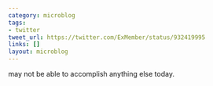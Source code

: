 ```yaml
---
category: microblog
tags:
- twitter
tweet_url: https://twitter.com/ExMember/status/932419995
links: []
layout: microblog
---
```

may not be able to accomplish anything else today.
